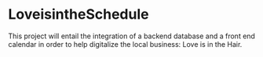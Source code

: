 # LoveisintheSchedule
This project will entail the integration of a backend database and a front end calendar in order to help digitalize the local business: Love is in the Hair.
